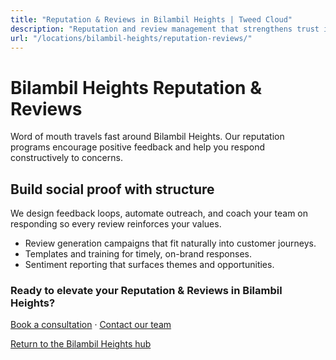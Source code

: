 ```yaml
---
title: "Reputation & Reviews in Bilambil Heights | Tweed Cloud"
description: "Reputation and review management that strengthens trust in Bilambil Heights."
url: "/locations/bilambil-heights/reputation-reviews/"
---
```


# Bilambil Heights Reputation & Reviews

Word of mouth travels fast around Bilambil Heights. Our reputation programs encourage positive feedback and help you respond constructively to concerns.

## Build social proof with structure

We design feedback loops, automate outreach, and coach your team on responding so every review reinforces your values.

- Review generation campaigns that fit naturally into customer journeys.
- Templates and training for timely, on-brand responses.
- Sentiment reporting that surfaces themes and opportunities.

### Ready to elevate your Reputation & Reviews in Bilambil Heights?

[Book a consultation](/consultation/) · [Contact our team](/contact/)

[Return to the Bilambil Heights hub](/locations/bilambil-heights/)
